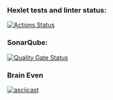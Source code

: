 ### Hexlet tests and linter status:
[![Actions Status](https://github.com/ArtLevel/php-project-45/actions/workflows/hexlet-check.yml/badge.svg)](https://github.com/ArtLevel/php-project-45/actions)

### SonarQube:
[![Quality Gate Status](https://sonarcloud.io/api/project_badges/measure?project=ArtLevel_php-project-45&metric=alert_status)](https://sonarcloud.io/summary/new_code?id=ArtLevel_php-project-45)

### Brain Even
[![asciicast](https://asciinema.org/a/749626.svg)](https://asciinema.org/a/749626)

